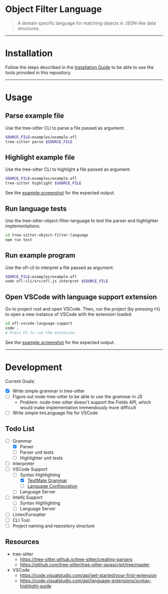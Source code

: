 Object Filter Language
===

> A domain specific language for matching objects in JSON-like data structures.

---


# Installation

Follow the steps described in the [Installation Guide](INSTALL.md) to be able to use the tools provided in this repository.

---

# Usage

## Parse example file

Use the tree-sitter CLI to parse a file passed as argument.

```bash
SOURCE_FILE=examples/example.ofl
tree-sitter parse $SOURCE_FILE
```

## Highlight example file

Use the tree-sitter CLI to highlight a file passed as argument.

```bash
SOURCE_FILE=examples/example.ofl
tree-sitter highlight $SOURCE_FILE
``` 

See the [example screenshot](examples/tree-sitter-highlighting.png) for the expected output.

## Run language tests

Use the tree-sitter-object-filter-language to test the parser and highlighter implementations.

```bash
cd tree-sitter-object-filter-language
npm run test
```

## Run example program

Use the ofl-cli to interpret a file passed as argument.

```bash
SOURCE_FILE=examples/example.ofl
node ofl-cli/src/ofl.js interpret $SOURCE_FILE
```

## Open VSCode with language support extension

Go to project root and open VSCode.
Then, run the project (by pressing `F5`) to open a new instance of VSCode with the extension loaded.

```bash
cd ofl-vscode-language-support
code .
# Press F5 to run the extension
```

See the [example screenshot](examples/vscode-highlighting.png) for the expected output.

---

# Development

Current Goals:
- [x] Write simple grammar in tree-sitter
- [ ] Figure out node-tree-sitter to be able to use the grammar in JS
  - Problem: node-tree-sitter doesn't support the Fields API, which would make implementation tremendously more difficult
- [ ] Write simple tmLanguage file for VSCode

## Todo List

- [ ] Grammar
  - [x] Parser
  - [ ] Parser unit tests
  - [ ] Highlighter unit tests
- [ ] Interpreter
- [ ] VSCode Support
  - [ ] Syntax Highlighting
    - [x] [TextMate Grammar](ofl-vscode-language-support/syntaxes/ofl.tmLanguage.json)
    - [ ] [Language Configuration](ofl-vscode-language-support/language-configuration.json)
  - [ ] Language Server
- [ ] Intellij Support
  - [ ] Syntax Highlighting
  - [ ] Language Server
- [ ] Linter/Formatter
- [ ] CLI Tool
- [ ] Project naming and repository structure

## Resources

- tree-sitter
  - https://tree-sitter.github.io/tree-sitter/creating-parsers
  - https://github.com/tree-sitter/tree-sitter-javascript/tree/master
- VSCode
  - https://code.visualstudio.com/api/get-started/your-first-extension
  - https://code.visualstudio.com/api/language-extensions/syntax-highlight-guide
